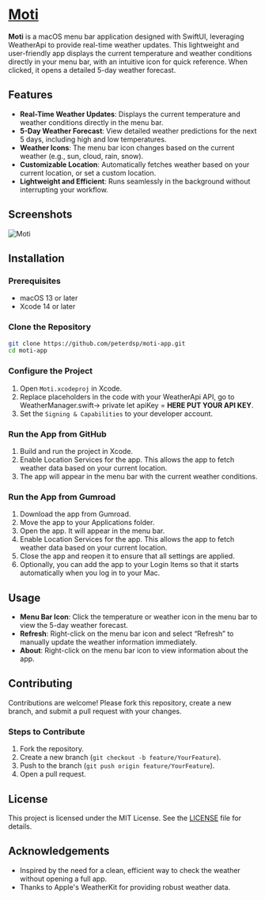 # [Moti](https://peterdsp.gumroad.com/l/moti)

**Moti** is a macOS menu bar application designed with SwiftUI, leveraging WeatherApi to provide real-time weather updates. This lightweight and user-friendly app displays the current temperature and weather conditions directly in your menu bar, with an intuitive icon for quick reference. When clicked, it opens a detailed 5-day weather forecast.

## Features

- **Real-Time Weather Updates**: Displays the current temperature and weather conditions directly in the menu bar.
- **5-Day Weather Forecast**: View detailed weather predictions for the next 5 days, including high and low temperatures.
- **Weather Icons**: The menu bar icon changes based on the current weather (e.g., sun, cloud, rain, snow).
- **Customizable Location**: Automatically fetches weather based on your current location, or set a custom location.
- **Lightweight and Efficient**: Runs seamlessly in the background without interrupting your workflow.

## Screenshots

![Moti](https://github.com/user-attachments/assets/7e06214c-ea83-4245-9bf7-a09b10539744)

## Installation

### Prerequisites

- macOS 13 or later
- Xcode 14 or later

### Clone the Repository

```bash
git clone https://github.com/peterdsp/moti-app.git
cd moti-app
```

### Configure the Project

1. Open `Moti.xcodeproj` in Xcode.
2. Replace placeholders in the code with your WeatherApi API, go to WeatherManager.swift-> private let apiKey = **HERE PUT YOUR API KEY**.
3. Set the `Signing & Capabilities` to your developer account.

### Run the App from GitHub

1. Build and run the project in Xcode.
2. Enable Location Services for the app. This allows the app to fetch weather data based on your current location.
3. The app will appear in the menu bar with the current weather conditions. 

### Run the App from Gumroad

1. Download the app from Gumroad.
2. Move the app to your Applications folder.
3. Open the app. It will appear in the menu bar.
4. Enable Location Services for the app. This allows the app to fetch weather data based on your current location.
5. Close the app and reopen it to ensure that all settings are applied.
6. Optionally, you can add the app to your Login Items so that it starts automatically when you log in to your Mac.

## Usage

- **Menu Bar Icon**: Click the temperature or weather icon in the menu bar to view the 5-day weather forecast.
- **Refresh**: Right-click on the menu bar icon and select “Refresh” to manually update the weather information immediately.
- **About**: Right-click on the menu bar icon to view information about the app.

## Contributing

Contributions are welcome! Please fork this repository, create a new branch, and submit a pull request with your changes.

### Steps to Contribute

1. Fork the repository.
2. Create a new branch (`git checkout -b feature/YourFeature`).
3. Push to the branch (`git push origin feature/YourFeature`).
4. Open a pull request.

## License

This project is licensed under the MIT License. See the [LICENSE](LICENSE) file for details.

## Acknowledgements

- Inspired by the need for a clean, efficient way to check the weather without opening a full app.
- Thanks to Apple's WeatherKit for providing robust weather data.
